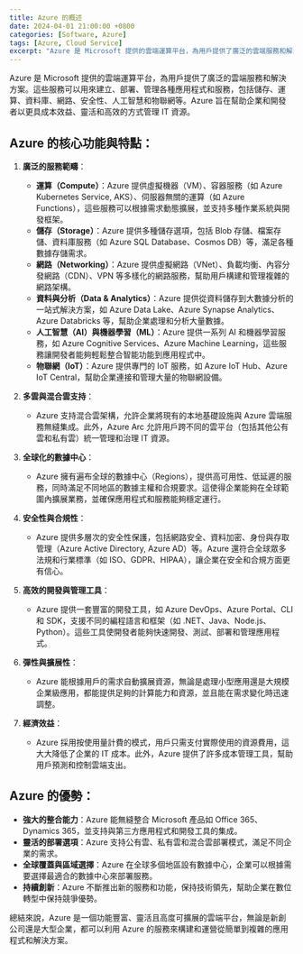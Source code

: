 ```yaml
---
title: Azure 的概述
date: 2024-04-01 21:00:00 +0800
categories: [Software, Azure]
tags: [Azure, Cloud Service] 
excerpt: "Azure 是 Microsoft 提供的雲端運算平台，為用戶提供了廣泛的雲端服務和解決方案"
---
```


Azure 是 Microsoft 提供的雲端運算平台，為用戶提供了廣泛的雲端服務和解決方案。這些服務可以用來建立、部署、管理各種應用程式和服務，包括儲存、運算、資料庫、網路、安全性、人工智慧和物聯網等。Azure 旨在幫助企業和開發者以更具成本效益、靈活和高效的方式管理 IT 資源。

## **Azure 的核心功能與特點：**

1. **廣泛的服務範疇**：
   - **運算（Compute）**：Azure 提供虛擬機器（VM）、容器服務（如 Azure Kubernetes Service, AKS）、伺服器無關的運算（如 Azure Functions），這些服務可以根據需求動態擴展，並支持多種作業系統與開發框架。
   - **儲存（Storage）**：Azure 提供多種儲存選項，包括 Blob 存儲、檔案存儲、資料庫服務（如 Azure SQL Database、Cosmos DB）等，滿足各種數據存儲需求。
   - **網路（Networking）**：Azure 提供虛擬網路（VNet）、負載均衡、內容分發網路（CDN）、VPN 等多樣化的網路服務，幫助用戶構建和管理複雜的網路架構。
   - **資料與分析（Data & Analytics）**：Azure 提供從資料儲存到大數據分析的一站式解決方案，如 Azure Data Lake、Azure Synapse Analytics、Azure Databricks 等，幫助企業處理和分析大量數據。
   - **人工智慧（AI）與機器學習（ML）**：Azure 提供一系列 AI 和機器學習服務，如 Azure Cognitive Services、Azure Machine Learning，這些服務讓開發者能夠輕鬆整合智能功能到應用程式中。
   - **物聯網（IoT）**：Azure 提供專門的 IoT 服務，如 Azure IoT Hub、Azure IoT Central，幫助企業連接和管理大量的物聯網設備。

2. **多雲與混合雲支持**：
   - Azure 支持混合雲架構，允許企業將現有的本地基礎設施與 Azure 雲端服務無縫集成。此外，Azure Arc 允許用戶跨不同的雲平台（包括其他公有雲和私有雲）統一管理和治理 IT 資源。

3. **全球化的數據中心**：
   - Azure 擁有遍布全球的數據中心（Regions），提供高可用性、低延遲的服務，同時滿足不同地區的數據主權和合規要求。這使得企業能夠在全球範圍內擴展業務，並確保應用程式和服務能夠穩定運行。

4. **安全性與合規性**：
   - Azure 提供多層次的安全性保護，包括網路安全、資料加密、身份與存取管理（Azure Active Directory, Azure AD）等。Azure 還符合全球眾多法規和行業標準（如 ISO、GDPR、HIPAA），讓企業在安全和合規方面更有信心。

5. **高效的開發與管理工具**：
   - Azure 提供一套豐富的開發工具，如 Azure DevOps、Azure Portal、CLI 和 SDK，支援不同的編程語言和框架（如 .NET、Java、Node.js、Python）。這些工具使開發者能夠快速開發、測試、部署和管理應用程式。

6. **彈性與擴展性**：
   - Azure 能根據用戶的需求自動擴展資源，無論是處理小型應用還是大規模企業級應用，都能提供足夠的計算能力和資源，並且能在需求變化時迅速調整。

7. **經濟效益**：
   - Azure 採用按使用量計費的模式，用戶只需支付實際使用的資源費用，這大大降低了企業的 IT 成本。此外，Azure 提供了許多成本管理工具，幫助用戶預測和控制雲端支出。

## **Azure 的優勢：**

- **強大的整合能力**：Azure 能無縫整合 Microsoft 產品如 Office 365、Dynamics 365，並支持與第三方應用程式和開發工具的集成。
- **靈活的部署選項**：Azure 支持公有雲、私有雲和混合雲部署模式，滿足不同企業的需求。
- **全球覆蓋與區域選擇**：Azure 在全球多個地區設有數據中心，企業可以根據需要選擇最適合的數據中心來部署服務。
- **持續創新**：Azure 不斷推出新的服務和功能，保持技術領先，幫助企業在數位轉型中保持競爭優勢。

總結來說，Azure 是一個功能豐富、靈活且高度可擴展的雲端平台，無論是新創公司還是大型企業，都可以利用 Azure 的服務來構建和運營從簡單到複雜的應用程式和解決方案。
